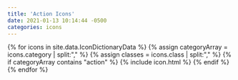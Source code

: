 ```yaml
---
title: 'Action Icons'
date: 2021-01-13 10:14:44 -0500
categories: icons
---
```


<div id="mylist" class="ul_none">
{% for icons in site.data.IconDictionaryData %}
{% assign categoryArray = icons.category | split:"," %}
{% assign classes = icons.class | split:"," %}
{% if categoryArray contains "action" %}
     {% include icon.html %}
{% endif %}
{% endfor %}
</div>

